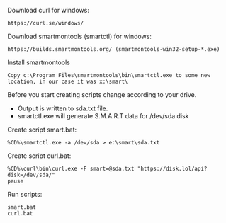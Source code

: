 Download curl for windows:
```
https://curl.se/windows/
```

Download smartmontools (smartctl) for windows:
```
https://builds.smartmontools.org/ (smartmontools-win32-setup-*.exe)
```

Install smartmontools
```
Copy c:\Program Files\smartmontools\bin\smartctl.exe to some new location, in our case it was x:\smart\
```

Before you start creating scripts change according to your drive.
- Output is written to sda.txt file.
- smartctl.exe will generate S.M.A.R.T data for /dev/sda disk

Create script smart.bat:
```
%CD%\smartctl.exe -a /dev/sda > e:\smart\sda.txt
```

Create script curl.bat:
```
%CD%\curl\bin\curl.exe -F smart=@sda.txt "https://disk.lol/api?disk=/dev/sda/"
pause
```

Run scripts:
```
smart.bat
curl.bat
```
